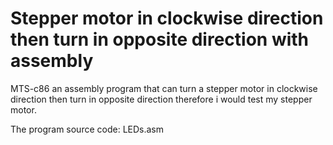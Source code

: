 # Stepper motor in clockwise direction then turn in opposite direction with assembly
MTS-c86 an assembly program that can turn a stepper motor in clockwise direction then turn in opposite direction therefore i would test my stepper motor.

The program source code: LEDs.asm

